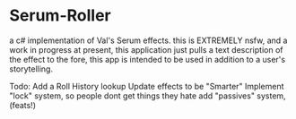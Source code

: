 # Serum-Roller
a c# implementation of Val's Serum effects. this is EXTREMELY nsfw, and a work in progress
at present, this application just pulls a text description of the effect to the fore, this app is intended to be used in addition to a user's storytelling. 

Todo:
Add a Roll History lookup
Update effects to be "Smarter"
Implement "lock" system, so people dont get things they hate
add "passives" system, (feats!)
